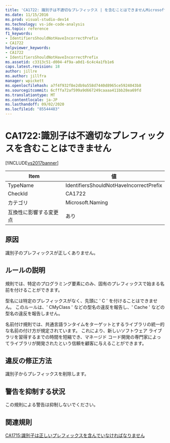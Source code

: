 ```yaml
---
title: 'CA1722: 識別子は不適切なプレフィックス | を含むことはできませんMicrosoft Docs'
ms.date: 11/15/2016
ms.prod: visual-studio-dev14
ms.technology: vs-ide-code-analysis
ms.topic: reference
f1_keywords:
- IdentifiersShouldNotHaveIncorrectPrefix
- CA1722
helpviewer_keywords:
- CA1722
- IdentifiersShouldNotHaveIncorrectPrefix
ms.assetid: c3313c51-d004-4f9a-a0d1-6c4c4a1fb1e6
caps.latest.revision: 18
author: jillre
ms.author: jillfra
manager: wpickett
ms.openlocfilehash: a7f4f932f8e2db9a558d7440d8965ce5924043b8
ms.sourcegitcommit: 6cfffa72af599a9d667249caaaa411bb28ea69fd
ms.translationtype: MT
ms.contentlocale: ja-JP
ms.lasthandoff: 09/02/2020
ms.locfileid: "85544483"
---
```

# <a name="ca1722-identifiers-should-not-have-incorrect-prefix"></a>CA1722:識別子は不適切なプレフィックスを含むことはできません
[!INCLUDE[vs2017banner](../includes/vs2017banner.md)]

|Item|値|
|-|-|
|TypeName|IdentifiersShouldNotHaveIncorrectPrefix|
|CheckId|CA1722|
|カテゴリ|Microsoft.Naming|
|互換性に影響する変更点|あり|

## <a name="cause"></a>原因
 識別子のプレフィックスが正しくありません。

## <a name="rule-description"></a>ルールの説明
 規則では、特定のプログラミング要素にのみ、固有のプレフィックスで始まる名前を付けることができます。

 型名には特定のプレフィックスがなく、先頭に ' C ' を付けることはできません。 このルールは、' CMyClass ' などの型名の違反を報告し、' Cache ' などの型名の違反を報告しません。

 名前付け規則では、共通言語ランタイムをターゲットとするライブラリの統一的な名前の付け方が規定されています。 これにより、新しいソフトウェア ライブラリを習得するまでの時間を短縮でき、マネージド コード開発の専門家によってライブラリが開発されたという信頼を顧客に与えることができます。

## <a name="how-to-fix-violations"></a>違反の修正方法
 識別子からプレフィックスを削除します。

## <a name="when-to-suppress-warnings"></a>警告を抑制する状況
 この規則による警告は抑制しないでください。

## <a name="related-rules"></a>関連規則
 [CA1715:識別子は正しいプレフィックスを含んでいなければなりません](../code-quality/ca1715-identifiers-should-have-correct-prefix.md)
